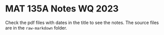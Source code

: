 # MAT 135A Notes WQ 2023

Check the pdf files with dates in the title to see the notes. The source files are in the `raw-markdown` folder.
